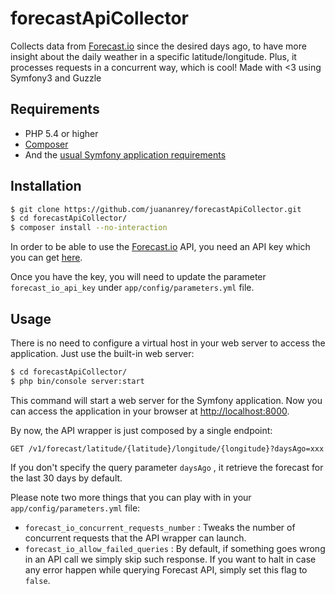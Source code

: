forecastApiCollector
====================

Collects data from [Forecast.io](http://forecast.io) since the desired days ago,
to have more insight about the daily weather in a specific latitude/longitude.
Plus, it processes requests in a concurrent way, which is cool! Made with <3 using Symfony3 and Guzzle

Requirements
------------
 * PHP 5.4 or higher
 * [Composer](https://getcomposer.org/download/)
 * And the [usual Symfony application requirements](http://symfony.com/doc/current/reference/requirements.html)

Installation
------------

```bash
$ git clone https://github.com/juananrey/forecastApiCollector.git
$ cd forecastApiCollector/
$ composer install --no-interaction
```

In order to be able to use the [Forecast.io](http://forecast.io) API, 
you need an API key which you can get [here](https://darksky.net/dev/register).

Once you have the key, you will need to update the parameter `forecast_io_api_key` under `app/config/parameters.yml` file.


Usage
-----

There is no need to configure a virtual host in your web server to access the application.
Just use the built-in web server:

```bash
$ cd forecastApiCollector/
$ php bin/console server:start
```

This command will start a web server for the Symfony application. Now you can
access the application in your browser at <http://localhost:8000>.

By now, the API wrapper is just composed by a single endpoint:

```
GET /v1/forecast/latitude/{latitude}/longitude/{longitude}?daysAgo=xxx
```

If you don't specify the query parameter `daysAgo` , it retrieve the forecast for the last 30 days by default.

Please note two more things that you can play with in your `app/config/parameters.yml` file:

 - `forecast_io_concurrent_requests_number` : Tweaks the number of concurrent requests that the API wrapper can launch.
 - `forecast_io_allow_failed_queries` : By default, if something goes wrong in an API call we simply skip such response.
 If you want to halt in case any error happen while querying Forecast API, simply set this flag to `false`.


